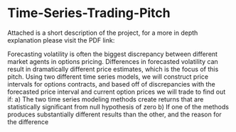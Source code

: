 # Time-Series-Trading-Pitch

Attached is a short description of the project, for a more in depth explanation please visit the PDF link:

Forecasting volatility is often the biggest discrepancy between different market agents in options pricing. Differences in forecasted volatility can result in dramatically different price estimates, which is the focus of this pitch. Using two different time series models, we will construct price intervals for options contracts, and based off of discrepancies with the forecasted price interval and current option prices we will trade to find out if:
  a) The two time series modeling methods create returns that are statistically significant from null hypothesis of zero
  b) If one of the methods produces substantially different results than the other, and the reason for the difference
